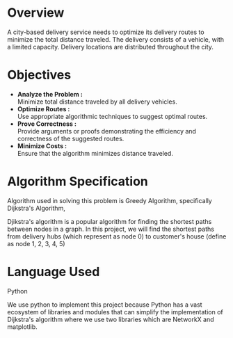# Overview
A city-based delivery service needs to optimize its delivery routes to minimize the total distance traveled. The delivery consists of a vehicle,  with a limited capacity. Delivery locations are distributed throughout the city.

# Objectives 
- **Analyze the Problem :**
  <br> Minimize total distance traveled by all delivery vehicles.
- **Optimize Routes :**
  <br> Use appropriate algorithmic techniques to suggest optimal routes.
- **Prove Correctness :**
  <br> Provide arguments or proofs demonstrating the efficiency and correctness of the suggested routes.
- **Minimize Costs :**
  <br> Ensure that the algorithm minimizes distance traveled.

# Algorithm Specification
Algorithm used in solving this problem is Greedy Algorithm, specifically Dijkstra's Algorithm,

Djikstra's algorithm is a popular algorithm for finding the shortest paths between nodes in a graph. In this project, we will find the shortest paths from delivery hubs (which represent as node 0) to customer's house (define as node 1, 2, 3, 4, 5)

# Language Used
Python 

We use python to implement this project because Python has a vast ecosystem of libraries and modules that can simplify the implementation of Dijkstra's algorithm where we use two libraries which are NetworkX and matplotlib.
